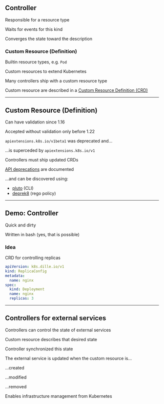 ## Controller

Responsible for a resource type

Waits for events for this kind

Converges the state toward the description

### Custom Resource (Definition)

Builtin resource types, e.g. `Pod`

Custom resources to extend Kubernetes

Many controllers ship with a custom resource type

Custom resource are described in a [Custom Resource Definition (CRD)](https://kubernetes.io/docs/tasks/extend-kubernetes/custom-resources/custom-resource-definitions/)

---

## Custom Resource (Definition)

Can have validation since 1.16

Accepted without validation only before 1.22

`apiextensions.k8s.io/v1beta1` was deprecated and...

...is superceded by `apiextensions.k8s.io/v1`

Controllers must ship updated CRDs

[API deprecations](https://kubernetes.io/docs/reference/using-api/deprecation-guide/) are documented

...and can be discovered using:

- [pluto](https://github.com/FairwindsOps/Pluto) (CLI)
- [deprek8](https://github.com/naquada/deprek8) (rego policy)

---

## Demo: Controller

Quick and dirty

Written in bash (yes, that is possible)

### Idea

CRD for controlling replicas

```yaml
apiVersion: k8s.dille.io/v1
kind: ReplicaConfig
metadata:
  name: nginx
spec:
  kind: Deployment
  name: nginx
  replicas: 3
```

---

## Controllers for external services

Controllers can control the state of external services

Custom resource describes that desired state

Controller synchronized this state

The external service is updated when the custom resource is...

...created

...modified

...removed

Enables infrastructure management from Kubernetes
